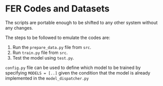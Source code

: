 # FER Codes and Datasets

The scripts are portable enough to be shifted to any other system without any changes. 

The steps to be followed to emulate the codes are:

1. Run the `prepare_data.py` file from `src`.
2. Run `train.py` file from `src`.
3. Test the model using `test.py`.


`config.py` file can be used to define which model to be trained by specifying `MODELS = [..]` given the condition that the model is already implemented in the `model_dispatcher.py`
